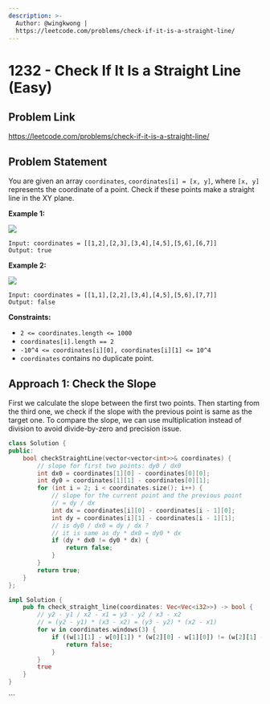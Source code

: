 ```yaml
---
description: >-
  Author: @wingkwong |
  https://leetcode.com/problems/check-if-it-is-a-straight-line/
---
```


# 1232 - Check If It Is a Straight Line (Easy)

## Problem Link

https://leetcode.com/problems/check-if-it-is-a-straight-line/

## Problem Statement

You are given an array `coordinates`, `coordinates[i] = [x, y]`, where `[x, y]` represents the coordinate of a point. Check if these points make a straight line in the XY plane.

**Example 1:**

![](https://assets.leetcode.com/uploads/2019/10/15/untitled-diagram-2.jpg)

```
Input: coordinates = [[1,2],[2,3],[3,4],[4,5],[5,6],[6,7]]
Output: true
```

**Example 2:**

![](https://assets.leetcode.com/uploads/2019/10/09/untitled-diagram-1.jpg)

```
Input: coordinates = [[1,1],[2,2],[3,4],[4,5],[5,6],[7,7]]
Output: false
```



**Constraints:**

* `2 <= coordinates.length <= 1000`
* `coordinates[i].length == 2`
* `-10^4 <= coordinates[i][0], coordinates[i][1] <= 10^4`
* `coordinates` contains no duplicate point.

## Approach 1: Check the Slope

First we calculate the slope between the first two points. Then starting from the third one, we check if the slope with the previous point is same as the target one. To compare the slope, we can use multiplication instead of division to avoid divide-by-zero and precision issue.


<Tabs>
<TabItem value="cpp" label="C++">
<SolutionAuthor name="@wingkwong"/>

```cpp
class Solution {
public:
    bool checkStraightLine(vector<vector<int>>& coordinates) {
        // slope for first two points: dy0 / dx0
        int dx0 = coordinates[1][0] - coordinates[0][0];
        int dy0 = coordinates[1][1] - coordinates[0][1];
        for (int i = 2; i < coordinates.size(); i++) {
            // slope for the current point and the previous point
            // = dy / dx
            int dx = coordinates[i][0] - coordinates[i - 1][0];
            int dy = coordinates[i][1] - coordinates[i - 1][1];
            // is dy0 / dx0 = dy / dx ?
            // it is same as dy * dx0 = dy0 * dx
            if (dy * dx0 != dy0 * dx) {
                return false;
            }
        }
        return true;
    }
};
```

</TabItem>

<TabItem value="rs" label="Rust">
<SolutionAuthor name="@wingkwong"/>

```rs
impl Solution {
    pub fn check_straight_line(coordinates: Vec<Vec<i32>>) -> bool {
        // y2 - y1 / x2 - x1 = y3 - y2 / x3 - x2
        // = (y2 - y1) * (x3 - x2) = (y3 - y2) * (x2 - x1)
        for w in coordinates.windows(3) {
            if ((w[1][1] - w[0][1]) * (w[2][0] - w[1][0]) != (w[2][1] - w[1][1]) * (w[1][0] - w[0][0])) {
                return false;
            }
        }
        true
    }
}
```

</TabItem>

</Tabs>
```

